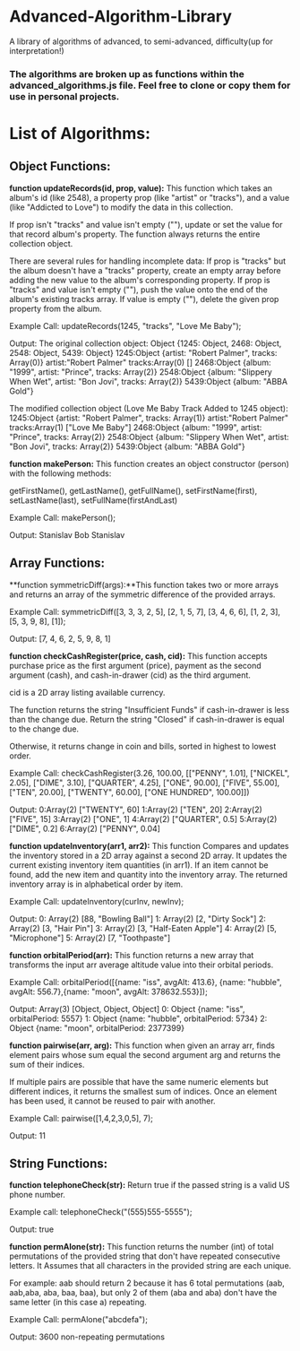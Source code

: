 # Advanced-Algorithm-Library
A library of algorithms of advanced, to semi-advanced, difficulty(up for interpretation!)


### The algorithms are broken up as functions within the advanced_algorithms.js file.  Feel free to clone or copy them for use in personal projects.

# List of Algorithms:

## Object Functions:


**function updateRecords(id, prop, value):** This function which takes an album's id (like 2548), a property prop (like "artist" or "tracks"), and a value (like "Addicted to Love") to modify the data in this collection.

If prop isn't "tracks" and value isn't empty (""), update or set the value for that record album's property.  The function always returns the entire collection object.

There are several rules for handling incomplete data:
If prop is "tracks" but the album doesn't have a "tracks" property, create an empty array before adding the new value to the album's corresponding property.  If prop is "tracks" and value isn't empty (""), push the value onto the end of the album's existing tracks array.  If value is empty (""), delete the given prop property from the album.

Example Call: 
updateRecords(1245, "tracks", "Love Me Baby");

Output: 
The original collection object: 
Object {1245: Object, 2468: Object, 2548: Object, 5439: Object}
1245:Object {artist: "Robert Palmer", tracks: Array(0)}
artist:"Robert Palmer"
tracks:Array(0) []
2468:Object {album: "1999", artist: "Prince", tracks: Array(2)}
2548:Object {album: "Slippery When Wet", artist: "Bon Jovi", tracks: Array(2)}
5439:Object {album: "ABBA Gold"}

The modified collection object (Love Me Baby Track Added to 1245 object):
1245:Object {artist: "Robert Palmer", tracks: Array(1)}
artist:"Robert Palmer"
tracks:Array(1) ["Love Me Baby"]
2468:Object {album: "1999", artist: "Prince", tracks: Array(2)}
2548:Object {album: "Slippery When Wet", artist: "Bon Jovi", tracks: Array(2)}
5439:Object {album: "ABBA Gold"}

**function makePerson:** This function creates an object constructor (person) with the following methods:

getFirstName(),
getLastName(),
getFullName(),
setFirstName(first),
setLastName(last),
setFullName(firstAndLast)

Example Call:
makePerson();

Output:
Stanislav
Bob Stanislav


## Array Functions:

**function symmetricDiff(args):**This function takes two or more arrays and returns an array of the symmetric difference of the provided arrays.

Example Call: 
symmetricDiff([3, 3, 3, 2, 5], [2, 1, 5, 7], [3, 4, 6, 6], [1, 2, 3], [5, 3, 9, 8], [1]);

Output: [7, 4, 6, 2, 5, 9, 8, 1]

**function checkCashRegister(price, cash, cid):**  This function accepts purchase price as the first argument (price), payment as the second argument (cash), and cash-in-drawer (cid) as the third argument.

cid is a 2D array listing available currency.

The function returns the string "Insufficient Funds" if cash-in-drawer is less than the change due. Return the string "Closed" if cash-in-drawer is equal to the change due.

Otherwise, it returns change in coin and bills, sorted in highest to lowest order.

Example Call: 
checkCashRegister(3.26, 100.00, [["PENNY", 1.01], ["NICKEL", 2.05], ["DIME", 3.10], ["QUARTER", 4.25], ["ONE", 90.00], ["FIVE", 55.00], ["TEN", 20.00], ["TWENTY", 60.00], ["ONE HUNDRED", 100.00]]) 

Output: 
0:Array(2) ["TWENTY", 60]
1:Array(2) ["TEN", 20]
2:Array(2) ["FIVE", 15]
3:Array(2) ["ONE", 1]
4:Array(2) ["QUARTER", 0.5]
5:Array(2) ["DIME", 0.2]
6:Array(2) ["PENNY", 0.04]


**function updateInventory(arr1, arr2):** This function Compares and updates the inventory stored in a 2D array against a second 2D array.  It updates the current existing inventory item quantities (in arr1). If an item cannot be found, add the new item and quantity into the inventory array. The returned inventory array is in alphabetical order by item.

Example Call: 
updateInventory(curInv, newInv);

Output:
0: Array(2) [88, "Bowling Ball"]
1: Array(2) [2, "Dirty Sock"]
2: Array(2) [3, "Hair Pin"]
3: Array(2) [3, "Half-Eaten Apple"]
4: Array(2) [5, "Microphone"]
5: Array(2) [7, "Toothpaste"]

**function orbitalPeriod(arr):** This function returns a new array that transforms the input arr average altitude value into their orbital periods.

Example Call:
orbitalPeriod([{name: "iss", avgAlt: 413.6}, {name: "hubble", avgAlt: 556.7},{name: "moon", avgAlt: 378632.553}]); 

Output:
Array(3) [Object, Object, Object]
0: Object {name: "iss", orbitalPeriod: 5557}
1: Object {name: "hubble", orbitalPeriod: 5734}
2: Object {name: "moon", orbitalPeriod: 2377399}

**function pairwise(arr, arg):** This function when given an array arr, finds element pairs whose sum equal the second argument arg and returns the sum of their indices.

If multiple pairs are possible that have the same numeric elements but different indices, it returns the smallest sum of indices. Once an element has been used, it cannot be reused to pair with another.

Example Call:
pairwise([1,4,2,3,0,5], 7);

Output:
11

## String Functions:

**function telephoneCheck(str):**
Return true if the passed string is a valid US phone number.

Example call:
telephoneCheck("(555)555-5555");

Output: true

**function permAlone(str):** This function returns the number (int) of total permutations of the provided string that don't have repeated consecutive letters. It Assumes that all characters in the provided string are each unique.
    
For example: aab should return 2
because it has 6 total permutations (aab, aab,aba, aba, baa, baa), but only 2 of them (aba and aba) don't have the same letter (in this case a) repeating.

Example Call: 
permAlone("abcdefa");

Output:
3600 non-repeating permutations





